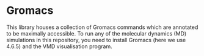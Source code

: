 # Gromacs
This library houses a collection of Gromacs commands which are annotated to be maximally accessible. To run any of the molecular dynamics (MD) simulations in this repository, you need to install Gromacs (here we use 4.6.5) and the VMD visualisation program. 
